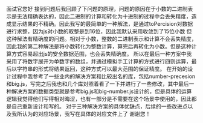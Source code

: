 面试官您好
接到问题后我回顾了下问题的原理，问题的原因在于小数的二进制表示是无法精确表达的，因此二进制的计算和转化为十进制的过程中会丢失精度，造成显示结果的不精确。因此我写的最简单的一种解法，是通过toPercision对数据进行求整，因为js对小数的取整是到16位，因此我默认采用收敛到了15位小数
但这种解法有精确度的问题。相对于小数，整数的二进制表示和计算不会丢失精度，因此我的第二种解法是将小数转化为整数计算，算完后再转化为小数。但是这种计算方式容易超出js的安全数据范围，也会丢失精确度。
所以在最后一种方案中我采用了将数字展开为单数字的数组，并通过模拟手工计算的方式进行四则运算，最后以字符串的形式将结果返回，这种方式可以最大范围的保证精度。
在开始的设计过程中我参考了一些业内的解决方案和比较出名的库，包括number-precesion和big.js，写完之后我也和几个库对照着看了一下并进行了一些修改，其中最后一种解决方案的数据类型就是参考big.js和big-number.js设计的，但是具体的运算逻辑我觉得他们写得相对晦涩，也有一部分是不需要在这个场景中使用的，因此都是自己重新设计和写的。
对于三种解决方案的具体优缺点，后续的一些改进点以及我所认为的对应场景，我写在具体的对应文件上了
谢谢您！